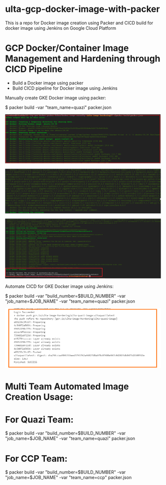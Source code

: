 # ulta-gcp-docker-image-with-packer
This is a repo for Docker image creation using Packer and CICD build for docker image using Jenkins on Google Cloud Platform

# GCP Docker/Container Image Management and Hardening through CICD Pipeline

* Build a Docker image using packer <br/>
* Build CICD pipeline for Docker image using Jenkins

Manually create GKE Docker image using packer:

$ packer build -var "team_name=quazi" packer.json

![alt text](https://github.com/sahanasj/ulta-gcp-docker-image-with-packer/blob/master/screenshots/1-packer-image-build.PNG)

![alt text](https://github.com/sahanasj/ulta-gcp-docker-image-with-packer/blob/master/screenshots/2-packer-image-build.PNG)

![alt text](https://github.com/sahanasj/ulta-gcp-docker-image-with-packer/blob/master/screenshots/3-packer-image-build.PNG)

Automate CICD for GKE Docker image using Jenkins:

$ packer build -var "build_number=$BUILD_NUMBER" -var "job_name=$JOB_NAME" -var "team_name=quazi" packer.json

![alt text](https://github.com/sahanasj/ulta-gcp-docker-image-with-packer/blob/master/screenshots/15-jenkins-job-running-success.png)

# Multi Team Automated Image Creation Usage:

# For Quazi Team:
$ packer build -var "build_number=$BUILD_NUMBER" -var "job_name=$JOB_NAME" -var "team_name=quazi" packer.json

# For CCP Team:
$ packer build -var "build_number=$BUILD_NUMBER" -var "job_name=$JOB_NAME" -var "team_name=ccp" packer.json
